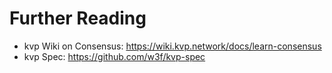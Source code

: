 # Further Reading

- kvp Wiki on Consensus: <https://wiki.kvp.network/docs/learn-consensus>
- kvp Spec: <https://github.com/w3f/kvp-spec>
